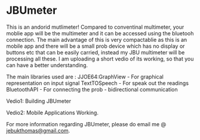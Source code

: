 # JBUmeter
This is an andorid mutlimeter! Compared to conventinal multimeter, your moblie app will be the multimeter and it can be accessed using the bluetooh connection.
The main advantage of this is very compactablie as this is an mobile app and there will be a small prob device which has no display or buttons etc that can be easily carried, 
instead my JBU multimeter will be processing all these.
I am uploading a short vedio of its working, so that you can have a better understanding.

The main libraries used are : JJOE64:GraphView    - For graphical representation on input signal
                              TextTOSpeech        - For speak out the readings
                              BluetoothAPI        - For connecting the prob - bidirectional communication
                              
 Vedio1: Building JBUmeter
 
 
 Vedio2: Mobile Applications Working.
 
 
 
 For more information regarding JBUmeter, please do email me @ jebukthomas@gmail.com.
                              
                              
                              
  
                              
